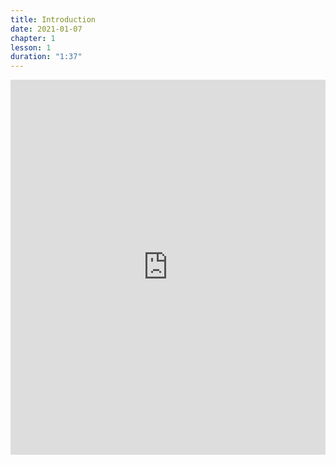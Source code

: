 ```yaml
---
title: Introduction
date: 2021-01-07
chapter: 1
lesson: 1
duration: "1:37"
---
```


<iframe width="100%" height="600" src="https://www.youtube.com/embed/raVn2KXKzfI" title="YouTube video player" frameborder="0" allow="accelerometer; autoplay; clipboard-write; encrypted-media; gyroscope; picture-in-picture" allowfullscreen></iframe>